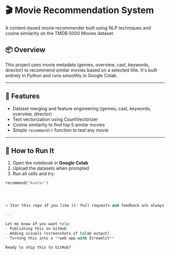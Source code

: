 # 🎬 Movie Recommendation System

A content-based movie recommender built using NLP techniques and cosine similarity on the TMDB 5000 Movies dataset.

## 📦 Overview

This project uses movie metadata (genres, overview, cast, keywords, director) to recommend similar movies based on a selected title. It's built entirely in Python and runs smoothly in Google Colab.

---

## 🔧 Features

- Dataset merging and feature engineering (genres, cast, keywords, overview, director)
- Text vectorization using CountVectorizer
- Cosine similarity to find top 5 similar movies
- Simple `recommend()` function to test any movie

---

## 🚀 How to Run It

1. Open the notebook in **Google Colab**
2. Upload the datasets when prompted
3. Run all cells and try:
```python
recommend("Avatar")




⭐️ Star this repo if you like it! Pull requests and feedback are always welcome.

---

Let me know if you want help:
- Publishing this on GitHub
- Adding visuals (screenshots of Colab output)
- Turning this into a **web app with Streamlit**

Ready to ship this to GitHub?
